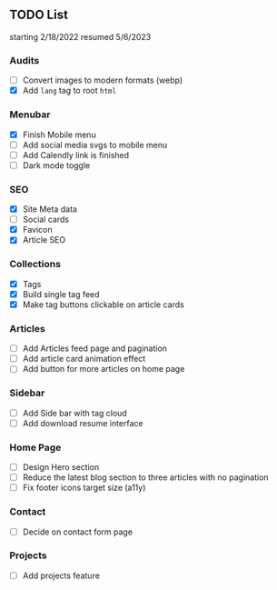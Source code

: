 
## TODO List
starting 2/18/2022
resumed 5/6/2023

### Audits
- [ ] Convert images to modern formats (webp)
- [x] Add `lang` tag to root `html`

### Menubar
- [x] Finish Mobile menu
- [ ] Add social media svgs to mobile menu
- [ ] Add Calendly link is finished
- [ ] Dark mode toggle

### SEO
- [x] Site Meta data
- [ ] Social cards
- [x] Favicon
- [x] Article SEO

### Collections
- [x] Tags
- [x] Build single tag feed
- [x] Make tag buttons clickable on article cards

### Articles
- [ ] Add Articles feed page and pagination
- [ ] Add article card animation effect
- [ ] Add button for more articles on home page

### Sidebar
- [ ] Add Side bar with tag cloud
- [ ] Add download resume interface

### Home Page
- [ ] Design Hero section
- [ ] Reduce the latest blog section to three articles with no pagination
- [ ] Fix footer icons target size (a11y)

### Contact
- [ ] Decide on contact form page

### Projects
- [ ] Add projects feature
